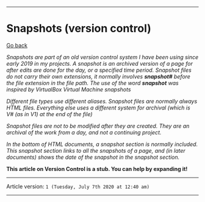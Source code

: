 
***

# Snapshots (version control)

[Go back](https://github.com/seanpm2001/MEDOS_AndroidApp/wiki/)

_Snapshots are part of an old version control system I have been using since early 2019 in my projects. A snapshot is an archived version of a page for after edits are done for the day, or a specified time period. Snapshot files do not carry their own extensions, it normally involves **snapshot#** before the file extension in the file path. The use of the word **snapshot** was inspired by VirtualBox Virtual Machine snapshots_

_Different file types use different aliases. Snapshot files are normally always HTML files. Everything else uses a different system for archival (which is V# (as in V1) at the end of the file)_

_Snapshot files are not to be modified after they are created. They are an archival of the work from a day, and not a continuing project._

_In the bottom of HTML documents, a snapshot section is normally included. This snapshot section links to all the snapshots of a page, and (in later documents) shows the date of the snapshot in the snapshot section._

**This article on Version Control is a stub. You can help by expanding it!**

***

Article version: `1 (Tuesday, July 7th 2020 at 12:40 am)`

***
